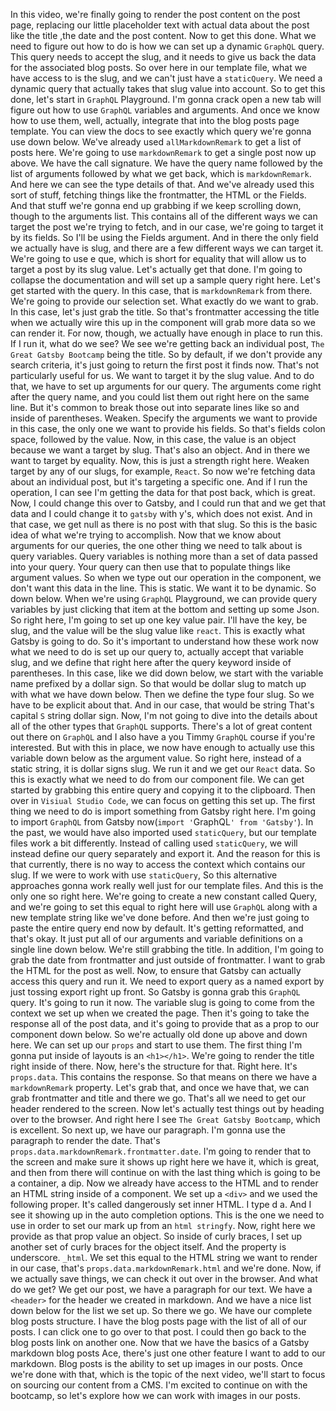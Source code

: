 In this video, we're finally going to render the post content on the post page, replacing our little placeholder text with actual data about the post like the title ,the date and the post content. Now to get this done. What we need to figure out how to do is how we can set up a dynamic `GraphQL` query. This query needs to accept the slug, and it needs to give us back the data for the associated blog posts. So over here in our template file, what we have access to is the slug, and we can't just have a `staticQuery`. We need a dynamic query that actually takes that slug value into account. So to get this done, let's start in `GraphQL` Playground. I'm gonna crack open a new tab will figure out how to use `GraphQL` variables and arguments. And once we know how to use them, well, actually, integrate that into the blog posts page template. You can view the docs to see exactly which query we're gonna use down below. We've already used `allMarkdownRemark` to get a list of posts here. We're going to use `markdownRemark` to get a single post now up above. We have the call signature. We have the query name followed by the list of arguments followed by what we get back, which is `markdownRemark`. And here we can see the type details of that. And we've already used this sort of stuff, fetching things like the frontmatter, the HTML or the Fields. And that stuff we're gonna end up grabbing if we keep scrolling down, though to the arguments list. This contains all of the different ways we can target the post we're trying to fetch, and in our case, we're going to target it by its fields. So I'll be using the Fields argument. And in there the only field we actually have is slug, and there are a few different ways we can target it. We're going to use e que, which is short for equality that will allow us to target a post by its slug value. Let's actually get that done. I'm going to collapse the documentation and will set up a sample query right here. Let's get started with the query. In this case, that is `markdownRemark` from there. We're going to provide our selection set. What exactly do we want to grab. In this case, let's just grab the title. So that's frontmatter accessing the title when we actually wire this up in the component will grab more data so we can render it. For now, though, we actually have enough in place to run this. If I run it, what do we see? We see we're getting back an individual post, `The Great Gatsby Bootcamp` being the title. So by default, if we don't provide any search criteria, it's just going to return the first post it finds now. That's not particularly useful for us. We want to target it by the slug value. And to do that, we have to set up arguments for our query. The arguments come right after the query name, and you could list them out right here on the same line. But it's common to break those out into separate lines like so and inside of parentheses. Weaken. Specify the arguments we want to provide in this case, the only one we want to provide his fields. So that's fields colon space, followed by the value. Now, in this case, the value is an object because we want a target by slug. That's also an object. And in there we want to target by equality. Now, this is just a strength right here. Weaken target by any of our slugs, for example, `React`. So now we're fetching data about an individual post, but it's targeting a specific one. And if I run the operation,  I can see I'm getting the data for that post back, which is great. Now, I could change this over to Gatsby, and I could run that and we get that data and I could change it to `gatsby` with y's, which does not exist. And in that case, we get null as there is no post with that slug. So this is the basic idea of what we're trying to accomplish. Now that we know about arguments for our queries, the one other thing we need to talk about is query variables. Query variables is nothing more than a set of data passed into your query. Your query can then use that to populate things like argument values. So when we type out our operation in the component, we don't want this data in the line. This is static. We want it to be dynamic. So down below. When we're using `GraphQL` Playground, we can provide query variables by just clicking that item at the bottom and setting up some Json. So right here, I'm going to set up one key value pair. I'll have the key, be slug, and the value will be the slug value like `react`. This is exactly what Gatsby is going to do. So it's important to understand how these work now what we need to do is set up our query to, actually accept that variable slug, and we define that right here after the query keyword inside of parentheses. In this case, like we did down below, we start with the variable name prefixed by a dollar sign. So that would be dollar slug to match up with what we have down below. Then we define the type four slug. So we have to be explicit about that. And in our case, that would be string That's capital `S` string dollar sign. Now, I'm not going to dive into the details about all of the other types that `GraphQL` supports. There's a lot of great content out there on `GraphQL` and I also have a you Timmy `GraphQL` course if you're interested. But with this in place, we now have enough to actually use this variable down below as the argument value. So right here, instead of a static string, it is dollar signs slug. We run it and we get our `React` data. So this is exactly what we need to do from our component file. We can get started by grabbing this entire query and copying it to the clipboard. Then over in `Visiual Studio Code`, we can focus on getting this set up. The first thing we need to do is import something from Gatsby right here. I'm going to import `GraphQL` from Gatsby now(`import '`GraphQL`' from 'Gatsby'`). In the past, we would have also imported used `staticQuery`, but our template files work a bit differently. Instead of calling used `staticQuery`, we will instead define our query separately and export it. And the reason for this is that currently, there is no way to access the context which contains our slug. If we were to work with use `staticQuery`, So this alternative approaches gonna work really well just for our template files. And this is the only one so right here. We're going to create a new constant called Query, and we're going to set this equal to right here will use `GraphQL` along with a new template string like we've done before. And then we're just going to paste the entire query end now by default. It's getting reformatted, and that's okay. It just put all of our arguments and variable definitions on a single line down below. We're still grabbing the title. In addition, I'm going to grab the date from frontmatter and just outside of frontmatter. I want to grab the HTML for the post as well. Now, to ensure that Gatsby can actually access this query and run it. We need to export query as a named export by just tossing export right up front. So Gatsby is gonna grab this `GraphQL` query. It's going to run it now. The variable slug is going to come from the context we set up when we created the page. Then it's going to take the response all of the post data, and it's going to provide that as a prop to our component down below. So we're actually old done up above and down here. We can set up our `props` and start to use them. The first thing I'm gonna put inside of layouts is an `<h1></h1>`. We're going to render the title right inside of there. Now, here's the structure for that. Right here. It's `props.data`. This contains the response. So that means on there we have a `markdownRemark` property. Let's grab that, and once we have that, we can grab frontmatter and title and there we go. That's all we need to get our header rendered to the screen. Now let's actually test things out by heading over to the browser. And right here I see `The Great Gatsby Bootcamp`, which is excellent. So next up, we have our paragraph. I'm gonna use the paragraph to render the date. That's `props.data.markdownRemark.frontmatter.date`. I'm going to render that to the screen and make sure it shows up right here we have it, which is great, and then from there will continue on with the last thing which is going to be a container, a dip. Now we already have access to the HTML and to render an HTML string inside of a component. We set up a `<div>` and we used the following proper. It's called dangerously set inner HTML. I type d a. And I see it showing up in the auto completion options. This is the one we need to use in order to set our mark up from an `html stringfy`. Now, right here we provide as that prop value an object. So inside of curly braces, I set up another set of curly braces for the object itself. And the property is underscore. `_html`. We set this equal to the HTML string we want to render in our case, that's `props.data.markdownRemark.html` and we're done. Now, if we actually save things, we can check it out over in the browser. And what do we get? We get our post, we have a paragraph for our text. We have a `<header>` for the header we created in markdown. And we have a nice list down below for the list we set up. So there we go. We have our complete blog posts structure. I have the blog posts page with the list of all of our posts. I can click one to go over to that post. I could then go back to the blog posts link on another one. Now that we have the basics of a Gatsby markdown blog posts Ace, there's just one other feature I want to add to our markdown. Blog posts is the ability to set up images in our posts. Once we're done with that, which is the topic of the next video, we'll start to focus on sourcing our content from a CMS. I'm excited to continue on with the bootcamp, so let's explore how we can work with images in our posts.